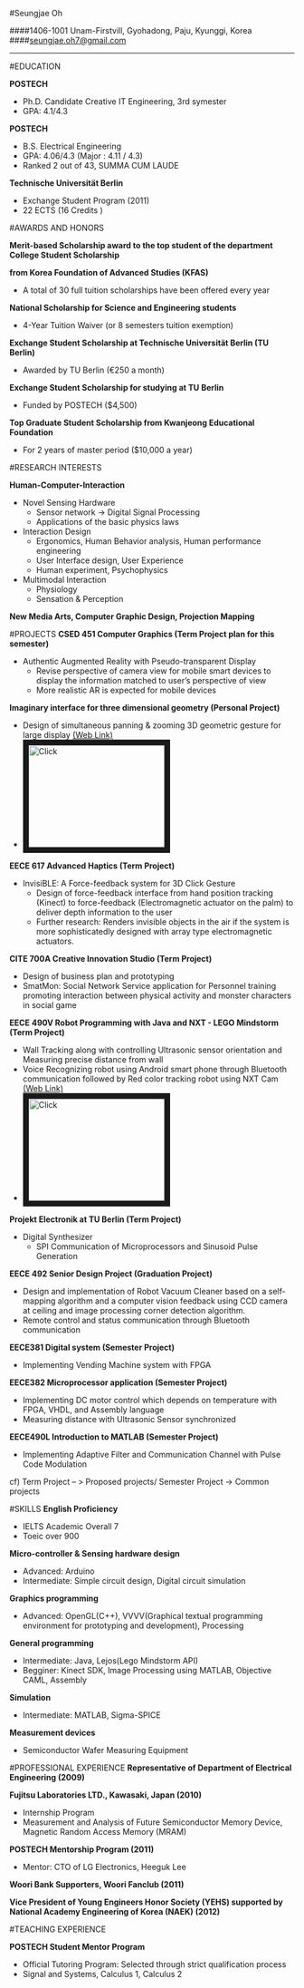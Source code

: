 #Seungjae Oh 

####1406-1001 Unam-Firstvill, Gyohadong, Paju, Kyunggi, Korea
####seungjae.oh7@gmail.com

***
#EDUCATION

__POSTECH__
* Ph.D. Candidate Creative IT Engineering, 3rd symester
* GPA: 4.1/4.3

__POSTECH__

* B.S. Electrical Engineering
* GPA: 4.06/4.3 (Major : 4.11 / 4.3)
* Ranked 2 out of 43, SUMMA CUM LAUDE 

__Technische Universität Berlin__

* Exchange Student Program (2011)
* 22 ECTS (16 Credits )


#AWARDS AND HONORS

__Merit-based Scholarship award to the top student of the department College Student Scholarship__ 

__from Korea Foundation of Advanced Studies (KFAS)__
- A total of 30 full tuition scholarships have been offered every year

__National Scholarship for Science and Engineering students__
- 4-Year Tuition Waiver (or 8 semesters tuition exemption)

__Exchange Student Scholarship at Technische Universität Berlin (TU Berlin)__
- Awarded by TU Berlin (€250 a month)

__Exchange Student Scholarship for studying at TU Berlin__
- Funded by POSTECH ($4,500)

__Top Graduate Student Scholarship from Kwanjeong Educational Foundation__
- For 2 years of master period ($10,000 a year)


#RESEARCH INTERESTS

__Human-Computer-Interaction__
-	Novel Sensing Hardware 
	-	Sensor network -> Digital Signal Processing
	-	Applications of the basic physics laws
- Interaction Design	
	-	Ergonomics, Human Behavior analysis, Human performance engineering
	-	User Interface design, User Experience
	-	Human experiment, Psychophysics
-	Multimodal Interaction
	-	Physiology
	-	Sensation & Perception

__New Media Arts, Computer Graphic Design, Projection Mapping__

#PROJECTS
__CSED 451 Computer Graphics (Term Project plan for this semester)__
-	Authentic Augmented Reality with Pseudo-transparent Display 
	-	Revise perspective of camera view for mobile smart devices to display the information matched to user’s perspective of view
	-	More realistic AR is expected for mobile devices 

__Imaginary interface for three dimensional geometry (Personal Project)__
-	Design of simultaneous panning & zooming 3D geometric gesture for large display [(Web Link)](http://www.youtube.com/watch?v=cYH7nMSTjnE)
-	<a href="http://www.youtube.com/watch?v=cYH7nMSTjnE
" target="_blank"><img src="https://encrypted-tbn0.gstatic.com/images?q=tbn:ANd9GcRz-4ydMTd54X5jnwpYfd0W1YNEMa2HTejbw2EVIECPcUu-gYIh" 
alt="Click" width="240" height="180" border="10" /></a>

__EECE 617 Advanced Haptics (Term Project)__
-	InvisiBLE: A Force-feedback system for 3D Click Gesture 
	- Design of force-feedback interface from hand position tracking (Kinect) to force-feedback (Electromagnetic actuator on the palm) to deliver depth information to the user
	- Further research: Renders invisible objects in the air if the system is more sophisticatedly designed with array type electromagnetic actuators.

__CITE 700A Creative Innovation Studio (Term Project)__
-	Design of business plan and prototyping
-	SmatMon: Social Network Service application for Personnel training promoting interaction between physical activity and monster characters in social game 

__EECE 490V Robot Programming with Java and NXT - LEGO Mindstorm (Term Project)__
-	Wall Tracking along with controlling Ultrasonic sensor orientation and Measuring precise distance from wall 
-	Voice Recognizing robot using Android smart phone through Bluetooth communication followed by Red color tracking robot using NXT Cam [(Web Link)](http://www.youtube.com/watch?v=QltiAd3PTdA)
- <a href="http://www.youtube.com/watch?v=QltiAd3PTdA
" target="_blank"><img src="http://www.generationrobots.com/boutique_us/images_produits/z9841_1.jpg" 
alt="Click" width="240" height="180" border="10" /></a>

__Projekt Electronik at TU Berlin (Term Project)__
-	Digital Synthesizer
	- SPI Communication of Microprocessors and Sinusoid Pulse Generation

__EECE 492 Senior Design Project (Graduation Project)__
-	Design and implementation of Robot Vacuum Cleaner based on a self-mapping algorithm and a computer vision feedback using CCD camera at ceiling and image processing corner detection algorithm. 
-	Remote control and status communication through Bluetooth communication

__EECE381 Digital system (Semester Project)__
-	Implementing Vending Machine system with FPGA

__EECE382 Microprocessor application (Semester Project)__
-	Implementing DC motor control which depends on temperature with FPGA, VHDL, and Assembly language
-	Measuring distance with Ultrasonic Sensor synchronized 

__EECE490L Introduction to MATLAB (Semester Project)__
-	Implementing Adaptive Filter and Communication Channel with Pulse Code Modulation

cf) Term Project – > Proposed projects/ Semester Project -> Common projects

#SKILLS
__English Proficiency__
- IELTS Academic Overall 7 
- Toeic over 900

__Micro-controller & Sensing hardware design__
- Advanced: Arduino 
- Intermediate: Simple circuit design, Digital circuit simulation

__Graphics programming__
- Advanced: OpenGL(C++), VVVV(Graphical textual programming environment for prototyping and development), Processing

__General programming__
- Intermediate: Java, Lejos(Lego Mindstorm API)
- Begginer: Kinect SDK, Image Processing using MATLAB, Objective CAML, Assembly

__Simulation__
- Intermediate: MATLAB, Sigma-SPICE

__Measurement devices__
- Semiconductor Wafer Measuring Equipment

#PROFESSIONAL EXPERIENCE
__Representative of Department of Electrical Engineering (2009)__ 	

__Fujitsu Laboratories LTD., Kawasaki, Japan (2010)__
-	Internship Program 
-	Measurement and Analysis of Future Semiconductor Memory Device, Magnetic Random Access Memory (MRAM)

__POSTECH Mentorship Program (2011)__
-	Mentor: CTO of LG Electronics, Heeguk Lee

__Woori Bank Supporters, Woori Fanclub (2011)__

__Vice President of Young Engineers Honor Society (YEHS) supported by National Academy Engineering of Korea (NAEK) (2012)__	

#TEACHING EXPERIENCE

__POSTECH Student Mentor Program__
-	Official Tutoring Program: Selected through strict qualification process
-	Signal and Systems, Calculus 1, Calculus 2


